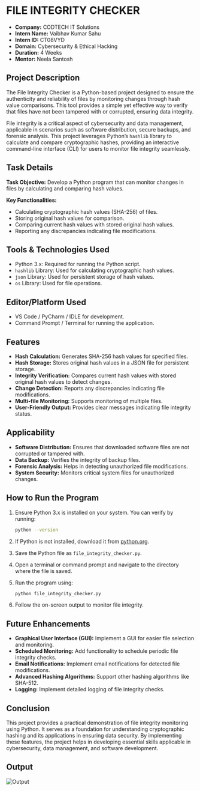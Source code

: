 # FILE INTEGRITY CHECKER

- **Company:** CODTECH IT Solutions
- **Intern Name:** Vaibhav Kumar Sahu
- **Intern ID:** CT08VYD
- **Domain:** Cybersecurity & Ethical Hacking
- **Duration:** 4 Weeks
- **Mentor:** Neela Santosh

## Project Description

The File Integrity Checker is a Python-based project designed to ensure the authenticity and reliability of files by monitoring changes through hash value comparisons. This tool provides a simple yet effective way to verify that files have not been tampered with or corrupted, ensuring data integrity.

File integrity is a critical aspect of cybersecurity and data management, applicable in scenarios such as software distribution, secure backups, and forensic analysis. This project leverages Python’s `hashlib` library to calculate and compare cryptographic hashes, providing an interactive command-line interface (CLI) for users to monitor file integrity seamlessly.

## Task Details

**Task Objective:** Develop a Python program that can monitor changes in files by calculating and comparing hash values.

**Key Functionalities:**

* Calculating cryptographic hash values (SHA-256) of files.
* Storing original hash values for comparison.
* Comparing current hash values with stored original hash values.
* Reporting any discrepancies indicating file modifications.

## Tools & Technologies Used

* Python 3.x: Required for running the Python script.
* `hashlib` Library: Used for calculating cryptographic hash values.
* `json` Library: Used for persistent storage of hash values.
* `os` Library: Used for file operations.

## Editor/Platform Used

* VS Code / PyCharm / IDLE for development.
* Command Prompt / Terminal for running the application.

## Features

* **Hash Calculation:** Generates SHA-256 hash values for specified files.
* **Hash Storage:** Stores original hash values in a JSON file for persistent storage.
* **Integrity Verification:** Compares current hash values with stored original hash values to detect changes.
* **Change Detection:** Reports any discrepancies indicating file modifications.
* **Multi-file Monitoring:** Supports monitoring of multiple files.
* **User-Friendly Output:** Provides clear messages indicating file integrity status.

## Applicability

* **Software Distribution:** Ensures that downloaded software files are not corrupted or tampered with.
* **Data Backup:** Verifies the integrity of backup files.
* **Forensic Analysis:** Helps in detecting unauthorized file modifications.
* **System Security:** Monitors critical system files for unauthorized changes.

## How to Run the Program

1.  Ensure Python 3.x is installed on your system. You can verify by running:

    ```bash
    python --version
    ```

2.  If Python is not installed, download it from [python.org](https://www.python.org/).

3.  Save the Python file as `file_integrity_checker.py`.

4.  Open a terminal or command prompt and navigate to the directory where the file is saved.

5.  Run the program using:

    ```bash
    python file_integrity_checker.py
    ```

6.  Follow the on-screen output to monitor file integrity.

## Future Enhancements

* **Graphical User Interface (GUI):** Implement a GUI for easier file selection and monitoring.
* **Scheduled Monitoring:** Add functionality to schedule periodic file integrity checks.
* **Email Notifications:** Implement email notifications for detected file modifications.
* **Advanced Hashing Algorithms:** Support other hashing algorithms like SHA-512.
* **Logging:** Implement detailed logging of file integrity checks.

## Conclusion

This project provides a practical demonstration of file integrity monitoring using Python. It serves as a foundation for understanding cryptographic hashing and its applications in ensuring data security. By implementing these features, the project helps in developing essential skills applicable in cybersecurity, data management, and software development.

## Output

![Output ](https://github.com/user-attachments/assets/ecf71d87-5843-4eed-8508-a2b90efe2ccc)
